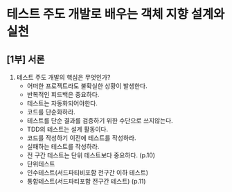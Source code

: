 # 테스트 주도 개발로 배우는 객체 지향 설계와 실천
## [1부] 서론
1. 테스트 주도 개발의 핵심은 무엇인가?
    - 어떠한 프로젝트라도 불확실한 상황이 발생한다.
    - 반복적인 피드백은 중요하다.
    - 테스트는 자동화되어야한다.
    - 코드를 단순화하라.
    - 테스트를 단순 결과를 검증하기 위한 수단으로 쓰지않는다.
    - TDD의 테스트는 설계 활동이다.
    - 코드를 작성하기 이전에 테스트를 작성하라.
    - 실패하는 테스트를 작성하라.
    - 전 구간 테스트는 단위 테스트보다 중요하다. (p.10)
    - 단위테스트
    - 인수테스트(서드파티비포함 전구간 이하 테스트)
    - 통합테스트(서드파티포함 전구간 테스트) (p.11)